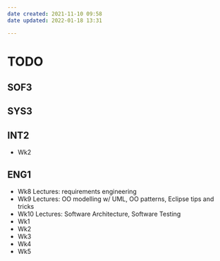 ```yaml
---
date created: 2021-11-10 09:58
date updated: 2022-01-18 13:31

---
```


# TODO

## SOF3

## SYS3

## INT2

- Wk2

## ENG1

- Wk8 Lectures: requirements engineering
- Wk9 Lectures: OO modelling w/ UML, OO patterns, Eclipse tips and tricks
- Wk10 Lectures: Software Architecture, Software Testing
- Wk1
- Wk2
- Wk3 
- Wk4
- Wk5
